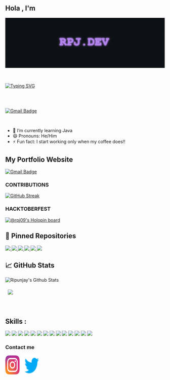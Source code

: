 ## Hola , I'm

![Banner](https://github.com/rpj09/rpj09/blob/main/BANNER4.gif)

<br />
<!--
// ![trophy](https://github-profile-trophy.vercel.app/?username=rpj09&rank=B,C,AAA,AA,A,SSS,SS,S&margin-w=85&margin-h=105&no-bg=true&no-frame=true&theme=nord)
-->

[![Typing SVG](https://readme-typing-svg.herokuapp.com?font=Fira+Code&weight=450&size=25&pause=1000&color=B584EE&center=true&width=435&lines=Hi!+Ripunjay+Singh+here.;Computer+Science+Student;Open+source+Enthusiast)](https://git.io/typing-svg)

<br />
<br />




<!--its the previous gif which is commented out
[robo hello](https://cdn.dribbble.com/users/2131993/screenshots/4948736/media/45dceb640723d72436c427add7966cf8.gif)
-->



[![Gmail Badge](https://img.shields.io/badge/-singhripunjay09@gmail.com-c14438?style=flat-square&logo=Gmail&logoColor=white&link=mailto:singhripunjay09@gmail.com)](mailto:singhripunjay09@gmail.com)

<br />


- 🌱 I’m currently learning Java
- 😄 Pronouns: He/Him
- ⚡ Fun fact: I start working only when my coffee does!!






## My Portfolio Website

[![Gmail Badge](https://img.shields.io/badge/-MY_PERSONAL_PORTFOLIO-c14438?style=?style=for-the-badge&logo=appveyor&logo=PORTFOLIO&logoColor=blue&color=black&link=https://rpj-dev.streamlit.app/)](https://rpj-dev.streamlit.app/)


### CONTRIBUTIONS
[![GitHub Streak](https://streak-stats.demolab.com?user=rpj09&theme=tokyonight&hide_border=true&date_format=M%20j%5B%2C%20Y%5D)](https://git.io/streak-stats)

### HACKTOBERFEST 

[![@rpj09's Holopin board](https://holopin.me/rpj09)](https://holopin.io/@rpj09)

## 📌 Pinned Repositories

  <a href="https://github.com/rpj09/FRIDAY-virtual-assistant">
    <img src="https://github-readme-stats-chrisbinsunny.vercel.app/api/pin/?username=rpj09&repo=FRIDAY-virtual-assistant&show_icons=true&theme=tokyonight&hide_border=true">
  </a>
  
   <a href="https://github.com/rpj09/WSA">
    <img src="https://github-readme-stats-chrisbinsunny.vercel.app/api/pin/?username=rpj09&repo=WSA&show_icons=true&theme=tokyonight&hide_border=true" >
  </a>

  
  <a href="https://github.com/rpj09/Gitreverb">
    <img src="https://github-readme-stats-chrisbinsunny.vercel.app/api/pin/?username=rpj09&repo=Gitreverb&show_icons=true&theme=tokyonight&hide_border=true" >
  </a>


  <a href="https://github.com/rpj09/Portfolio">
    <img src="https://github-readme-stats.vercel.app/api/pin/?username=rpj09&repo=Portfolio&show_icons=true&theme=tokyonight&hide_border=true" >
  </a>
  
 



  <a href="https://github.com/rpj09/UrbanWorkers">
    <img src="https://github-readme-stats-chrisbinsunny.vercel.app/api/pin/?username=rpj09&repo=UrbanWorkers&show_icons=true&theme=tokyonight&hide_border=true" >
  </a>
  
  <a href="https://github.com/rpj09/GitreverbAndroid">
    <img src="https://github-readme-stats-chrisbinsunny.vercel.app/api/pin/?username=rpj09&repo=GitreverbAndroid&show_icons=true&theme=tokyonight&hide_border=true" >
  </a>





## &#x1f4c8; GitHub Stats



![Ripunjay's Github Stats](https://github-readme-stats.vercel.app/api?username=rpj09&show_icons=true&line_height=27&count_private=true&theme=tokyonight&hide_border=true)



<a href="https://github.com/rpj09">
  <img align="center" style="margin:0.5rem" src="https://github-readme-stats.vercel.app/api/top-langs/?username=rpj09&hide=html,css&theme=tokyonight&hide_border=true" />
</a>



<br>



<br>

<!-- ![RPJ09's github activity graph](https://github-readme-activity-graph.cyclic.app/graph?username=rpj09&theme=tokyo-night&area=true&hide_border=true) -->
<br>


## Skills :
![](https://img.shields.io/badge/Code-Vim-informational?style=flat&logo=Vim&theme=tokyonight&hide_border=true)
![](https://img.shields.io/badge/Code-Python-informational?style=flat&logo=Python&theme=tokyonight&hide_border=true)
![](https://img.shields.io/badge/Code-Flask-informational?style=flat&logo=Flask&theme=tokyonight&hide_border=true)
![](https://img.shields.io/badge/Code-Django-informational?style=flat&logo=Django&theme=tokyonight&hide_border=true)
![](https://img.shields.io/badge/Code-DRF-informational?style=flat&logo=Django&theme=tokyonight&hide_border=true)
![](https://img.shields.io/badge/Code-Linux-informational?style=flat&logo=Linux&theme=tokyonight&hide_border=true)
![](https://img.shields.io/badge/Code-Bash-informational?style=flat&logo=Bash&theme=tokyonight&hide_border=true)
![](https://img.shields.io/badge/Code-Java-informational?style=flat&logo=Bash&theme=tokyonight&hide_border=true)
![](https://img.shields.io/badge/Code-Android%20Studio-informational?style=flat&logo=Android&theme=tokyonight&hide_border=true)
![](https://img.shields.io/badge/Code-Swift-informational?style=flat&logo=Swift&theme=tokyonight&hide_border=true)
![](https://img.shields.io/badge/Code-Xcode-informational?style=flat&logo=ios&theme=tokyonight&hide_border=true)
![](https://img.shields.io/badge/Code-Firebase-informational?style=flat&logo=Firebase&theme=tokyonight&hide_border=true)
![](https://img.shields.io/badge/Code-MySQL-informational?style=flat&logo=MySQL&theme=tokyonight&hide_border=true)
![](https://img.shields.io/badge/Code-Postgres-informational?style=flat&logo=Postgresql&theme=tokyonight&hide_border=true)



### Contact me

<p align="left">
  <a href="https://www.instagram.com/_rpj09_/?hl=en" target="_blank"><img align="center" src="https://raw.githubusercontent.com/rpj09/rpj09/db6fd1f77f0d220473dc51a7ac4155a61dfc651e/icons/instagram.svg" alt="Ripunjay" height="60" width="45" /></a> &nbsp;&nbsp;
<a href="https://twitter.com/_rpj09_" target="_blank"><img align="center" src="https://raw.githubusercontent.com/rpj09/rpj09/e647111b9aad7836af57b3130ee125554e15f5dc/icons/twitter.svg"  alt="Ripunjay" height="60" width="45" /></a> &nbsp;&nbsp;

</p>





